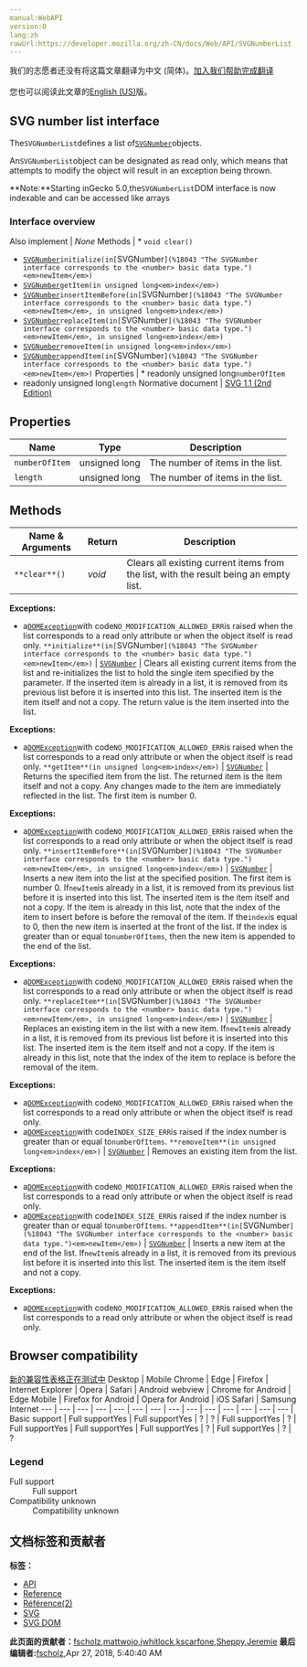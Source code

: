 ```yaml
---
manual:WebAPI
version:0
lang:zh
rawUrl:https://developer.mozilla.org/zh-CN/docs/Web/API/SVGNumberList
---
```




<bdi>我们的志愿者还没有将这篇文章翻译为<bdi>中文 (简体)</bdi>。[加入我们帮助完成翻译](%18047 "")<br></br>您也可以阅读此文章的[English (US)](%17425 "")版。</bdi>





## SVG number list interface<a name="SVG_number_list_interface"></a>


The`SVGNumberList`defines a list of[`SVGNumber`](%18043 "The SVGNumber interface corresponds to the <number> basic data type.")objects.



An`SVGNumberList`object can be designated as read only, which means that attempts to modify the object will result in an exception being thrown.



**Note:**Starting inGecko 5.0,the`SVGNumberList`DOM interface is now indexable and can be accessed like arrays



### Interface overview<a name="Interface_overview"></a>
Also implement | <em>None</em> 
Methods | * `void clear()`
* [`SVGNumber`](%18043 "The SVGNumber interface corresponds to the <number> basic data type.")`initialize(in[`SVGNumber`](%18043 "The SVGNumber interface corresponds to the <number> basic data type.")<em>newItem</em>)`
* [`SVGNumber`](%18043 "The SVGNumber interface corresponds to the <number> basic data type.")`getItem(in unsigned long<em>index</em>)`
* [`SVGNumber`](%18043 "The SVGNumber interface corresponds to the <number> basic data type.")`insertItemBefore(in[`SVGNumber`](%18043 "The SVGNumber interface corresponds to the <number> basic data type.")<em>newItem</em>, in unsigned long<em>index</em>)`
* [`SVGNumber`](%18043 "The SVGNumber interface corresponds to the <number> basic data type.")`replaceItem(in[`SVGNumber`](%18043 "The SVGNumber interface corresponds to the <number> basic data type.")<em>newItem</em>, in unsigned long<em>index</em>)`
* [`SVGNumber`](%18043 "The SVGNumber interface corresponds to the <number> basic data type.")`removeItem(in unsigned long<em>index</em>)`
* [`SVGNumber`](%18043 "The SVGNumber interface corresponds to the <number> basic data type.")`appendItem(in[`SVGNumber`](%18043 "The SVGNumber interface corresponds to the <number> basic data type.")<em>newItem</em>)` 
Properties | * readonly unsigned long`numberOfItem`
* readonly unsigned long`length`<i></i> 
Normative document | [SVG 1.1 (2nd Edition)](%18048 "http://www.w3.org/TR/SVG/types.html#InterfaceSVGNumberList") 


## Properties<a name="Properties"></a>
Name | Type | Description 
 ---  |  ---  |  ---  | 
`numberOfItem` | unsigned long | The number of items in the list. 
`length`<i></i> | unsigned long | The number of items in the list. 


## Methods<a name="Methods"></a>
Name &amp; Arguments | Return | Description 
 ---  |  ---  |  ---  | 
`**clear**()` | <em>void</em> | Clears all existing current items from the list, with the result being an empty list.



**Exceptions:**


* a[`DOMException`](%4502 "The DOMException interface represents an abnormal event (called an exception) which occurs as a result of calling a method or accessing a property of a web API.")with code`NO_MODIFICATION_ALLOWED_ERR`is raised when the list corresponds to a read only attribute or when the object itself is read only. 
`**initialize**(in[`SVGNumber`](%18043 "The SVGNumber interface corresponds to the <number> basic data type.")<em>newItem</em>)` | [`SVGNumber`](%18043 "The SVGNumber interface corresponds to the <number> basic data type.") | Clears all existing current items from the list and re-initializes the list to hold the single item specified by the parameter. If the inserted item is already in a list, it is removed from its previous list before it is inserted into this list. The inserted item is the item itself and not a copy. The return value is the item inserted into the list.



**Exceptions:**


* a[`DOMException`](%4502 "The DOMException interface represents an abnormal event (called an exception) which occurs as a result of calling a method or accessing a property of a web API.")with code`NO_MODIFICATION_ALLOWED_ERR`is raised when the list corresponds to a read only attribute or when the object itself is read only. 
`**getItem**(in unsigned long<em>index</em>)` | [`SVGNumber`](%18043 "The SVGNumber interface corresponds to the <number> basic data type.") | Returns the specified item from the list. The returned item is the item itself and not a copy. Any changes made to the item are immediately reflected in the list. The first item is number 0.



**Exceptions:**


* a[`DOMException`](%4502 "The DOMException interface represents an abnormal event (called an exception) which occurs as a result of calling a method or accessing a property of a web API.")with code`NO_MODIFICATION_ALLOWED_ERR`is raised when the list corresponds to a read only attribute or when the object itself is read only. 
`**insertItemBefore**(in[`SVGNumber`](%18043 "The SVGNumber interface corresponds to the <number> basic data type.")<em>newItem</em>, in unsigned long<em>index</em>)` | [`SVGNumber`](%18043 "The SVGNumber interface corresponds to the <number> basic data type.") | Inserts a new item into the list at the specified position. The first item is number 0. If`newItem`is already in a list, it is removed from its previous list before it is inserted into this list. The inserted item is the item itself and not a copy. If the item is already in this list, note that the index of the item to insert before is before the removal of the item. If the`index`is equal to 0, then the new item is inserted at the front of the list. If the index is greater than or equal to`numberOfItems`, then the new item is appended to the end of the list.



**Exceptions:**


* a[`DOMException`](%4502 "The DOMException interface represents an abnormal event (called an exception) which occurs as a result of calling a method or accessing a property of a web API.")with code`NO_MODIFICATION_ALLOWED_ERR`is raised when the list corresponds to a read only attribute or when the object itself is read only. 
`**replaceItem**(in[`SVGNumber`](%18043 "The SVGNumber interface corresponds to the <number> basic data type.")<em>newItem</em>, in unsigned long<em>index</em>)` | [`SVGNumber`](%18043 "The SVGNumber interface corresponds to the <number> basic data type.") | Replaces an existing item in the list with a new item. If`newItem`is already in a list, it is removed from its previous list before it is inserted into this list. The inserted item is the item itself and not a copy. If the item is already in this list, note that the index of the item to replace is before the removal of the item.



**Exceptions:**


* a[`DOMException`](%4502 "The DOMException interface represents an abnormal event (called an exception) which occurs as a result of calling a method or accessing a property of a web API.")with code`NO_MODIFICATION_ALLOWED_ERR`is raised when the list corresponds to a read only attribute or when the object itself is read only.
* a[`DOMException`](%4502 "The DOMException interface represents an abnormal event (called an exception) which occurs as a result of calling a method or accessing a property of a web API.")with code`INDEX_SIZE_ERR`is raised if the index number is greater than or equal to`numberOfItems`. 
`**removeItem**(in unsigned long<em>index</em>)` | [`SVGNumber`](%18043 "The SVGNumber interface corresponds to the <number> basic data type.") | Removes an existing item from the list.



**Exceptions:**


* a[`DOMException`](%4502 "The DOMException interface represents an abnormal event (called an exception) which occurs as a result of calling a method or accessing a property of a web API.")with code`NO_MODIFICATION_ALLOWED_ERR`is raised when the list corresponds to a read only attribute or when the object itself is read only.
* a[`DOMException`](%4502 "The DOMException interface represents an abnormal event (called an exception) which occurs as a result of calling a method or accessing a property of a web API.")with code`INDEX_SIZE_ERR`is raised if the index number is greater than or equal to`numberOfItems`. 
`**appendItem**(in[`SVGNumber`](%18043 "The SVGNumber interface corresponds to the <number> basic data type.")<em>newItem</em>)` | [`SVGNumber`](%18043 "The SVGNumber interface corresponds to the <number> basic data type.") | Inserts a new item at the end of the list. If`newItem`is already in a list, it is removed from its previous list before it is inserted into this list. The inserted item is the item itself and not a copy.



**Exceptions:**


* a[`DOMException`](%4502 "The DOMException interface represents an abnormal event (called an exception) which occurs as a result of calling a method or accessing a property of a web API.")with code`NO_MODIFICATION_ALLOWED_ERR`is raised when the list corresponds to a read only attribute or when the object itself is read only. 


## Browser compatibility<a name="Browser_compatibility"></a>
[新的兼容性表格正在测试中<i></i>](%3360 "")
<abbr>Desktop<i></i></abbr> | <abbr>Mobile<i></i></abbr> 
<abbr>Chrome<i></i></abbr> | <abbr>Edge<i></i></abbr> | <abbr>Firefox<i></i></abbr> | <abbr>Internet Explorer<i></i></abbr> | <abbr>Opera<i></i></abbr> | <abbr>Safari<i></i></abbr> | <abbr>Android webview<i></i></abbr> | <abbr>Chrome for Android<i></i></abbr> | <abbr>Edge Mobile<i></i></abbr> | <abbr>Firefox for Android<i></i></abbr> | <abbr>Opera for Android<i></i></abbr> | <abbr>iOS Safari<i></i></abbr> | <abbr>Samsung Internet<i></i></abbr> 
 ---  |  ---  |  ---  |  ---  |  ---  |  ---  |  ---  |  ---  |  ---  |  ---  |  ---  |  ---  |  ---  |  ---  | 
Basic support | <abbr>Full support</abbr>Yes | <abbr>Full support</abbr>Yes | <abbr>?</abbr> | <abbr>?</abbr> | <abbr>Full support</abbr>Yes | <abbr>?</abbr> | <abbr>Full support</abbr>Yes | <abbr>Full support</abbr>Yes | <abbr>Full support</abbr>Yes | <abbr>?</abbr> | <abbr>Full support</abbr>Yes | <abbr>?</abbr> | <abbr>?</abbr> 


### Legend<a name="Legend"></a>
<dl><dt id=''><abbr>Full support</abbr></dt><dd>Full support</dd><dt id=''><abbr>Compatibility unknown</abbr></dt><dd>Compatibility unknown</dd></dl>



## 文档标签和贡献者
**标签：**
* [API](%50 "")
* [Reference](%3381 "")
* [Référence(2)](%3892 "")
* [SVG](%457 "")
* [SVG DOM](%17335 "")

**此页面的贡献者：**[fscholz](%60 ""),[mattwojo](%14635 ""),[jwhitlock](%6330 ""),[kscarfone](%3900 ""),[Sheppy](%405 ""),[Jeremie](%4470 "")
**最后编辑者:**[fscholz](%60 ""),<time>Apr 27, 2018, 5:40:40 AM</time>


